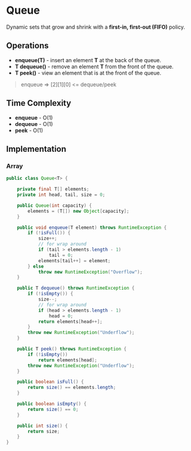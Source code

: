 # Queue

Dynamic sets that grow and shrink with a **first-in, first-out (FIFO)** policy.

## Operations

- **enqueue(T)** - insert an element **T** at the back of the queue.
- **T dequeue()** - remove an element **T** from the front of the queue.
- **T peek()** - view an element that is at the front of the queue.

> enqueue => [2][1][0] <= dequeue/peek

## Time Complexity

- **enqueue** - O(1)
- **dequeue** - O(1)
- **peek** - O(1)

## Implementation

### Array

```java
public class Queue<T> {

    private final T[] elements;
    private int head, tail, size = 0;

    public Queue(int capacity) {
        elements = (T[]) new Object[capacity];
    }

    public void enqueue(T element) throws RuntimeException {
        if (!isFull()) {
            size++;
            // for wrap around
            if (tail > elements.length - 1)
                tail = 0;
            elements[tail++] = element;
        } else
            throw new RuntimeException("Overflow");
    }

    public T dequeue() throws RuntimeException {
        if (!isEmpty()) {
            size--;
            // for wrap around
            if (head > elements.length - 1)
                head = 0;
            return elements[head++];
        }
        throw new RuntimeException("Underflow");
    }

    public T peek() throws RuntimeException {
        if (!isEmpty())
            return elements[head];
        throw new RuntimeException("Underflow");
    }

    public boolean isFull() {
        return size() == elements.length;
    }

    public boolean isEmpty() {
        return size() == 0;
    }

    public int size() {
        return size;
    }
}
```